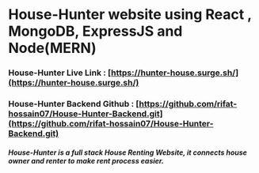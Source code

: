 # House-Hunter website using React , MongoDB, ExpressJS and Node(MERN)

### House-Hunter Live Link : [https://hunter-house.surge.sh/](https://hunter-house.surge.sh/)

### House-Hunter Backend Github : [https://github.com/rifat-hossain07/House-Hunter-Backend.git](https://github.com/rifat-hossain07/House-Hunter-Backend.git)

##### House-Hunter is a full stack House Renting Website, it connects house owner and renter to make rent process easier.
